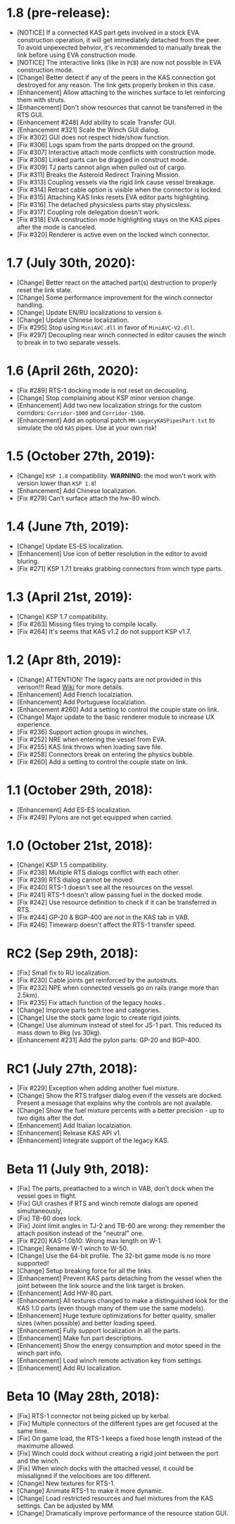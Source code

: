 # 1.8 (pre-release):
* [NOTICE] If a connected KAS part gets involved in a stock EVA construction operation, it will get immediately detached from the peer. To avoid unpexected behvior, it's recommended to manually break the link before using EVA construction mode.
* [NOTICE] The interactive links (like in `PCB`) are now not possible in EVA construction mode.
* [Change] Better detect if any of the peers in the KAS connection got destroyed for any reason. The link gets properly broken in this case.
* [Enhancement] Allow attaching to the winches surface to let reinforcing them with struts.
* [Enhancement] Don't show resources that cannot be transferred in the RTS GUI.
* [Enhancement #248] Add ability to scale Transfer GUI.
* [Enhancement #321] Scale the Winch GUI dialog.
* [Fix #302] GUI does not respect hide/show function.
* [Fix #306] Logs spam from the parts dropped on the ground.
* [Fix #307] Interactive attach mode conflicts with construction mode.
* [Fix #308] Linked parts can be dragged in construct mode.
* [Fix #309] TJ parts cannot align when pulled out of cargo.
* [Fix #311] Breaks the Asteroid Redirect Training Mission.
* [Fix #313] Coupling vessels via the rigid link cause vessel breakage.
* [Fix #314] Retract cable option is visible when the connector is locked.
* [Fix #315] Attaching KAS links resets EVA editor parts highlighting.
* [Fix #316] The detached physicsless parts stay physicsless.
* [Fix #317] Coupling role delegation doesn't work.
* [Fix #318] EVA construction mode highlighting stays on the KAS pipes after the mode is canceled.
* [Fix #320] Renderer is active even on the locked winch connector.

# 1.7 (July 30th, 2020):
* [Change] Better react on the attached part(s) destruction to properly reset the link state.
* [Change] Some performance improvement for the winch connector handling.
* [Change] Update EN/RU localizations to version `6`.
* [Change] Update Chinese localization.
* [Fix #295] Stop using `MiniAVC.dll` in favor of `MiniAVC-V2.dll`.
* [Fix #297] Decoupling near winch connected in editor causes the winch to break in to two separate vessels.

# 1.6 (April 26th, 2020):
* [Fix #289] RTS-1 docking mode is not reset on decoupling.
* [Change] Stop complaining about KSP minor version change.
* [Enhancement] Add two new localization strings for the custom corridors: `Corridor-1000` and `Corridor-1500`.
* [Enhancement] Add an optional patch `MM-LegacyKASPipesPart.txt` to simulate the old `KAS` pipes. Use at your own risk!

# 1.5 (October 27th, 2019):
* [Change] `KSP 1.8` compatibility. __WARNING__: the mod won't work with version lower than `KSP 1.8`!
* [Enhancement] Add Chinese localization.
* [Fix #279] Can't surface attach the hw-80 winch.

# 1.4 (June 7th, 2019):
* [Change] Update ES-ES localization.
* [Enhancement] Use icon of better resolution in the editor to avoid bluring.
* [Fix #271] KSP 1.7.1 breaks grabbing connectors from winch type parts.

# 1.3 (April 21st, 2019):
* [Change] KSP 1.7 compatibility.
* [Fix #263] Missing files trying to compile locally.
* [Fix #264] It's seems that KAS v1.2 do not support KSP v1.7.

# 1.2 (Apr 8th, 2019):
* [Change] ATTENTION! The lagacy parts are _not_ provided in this verison!!! Read [Wiki](https://github.com/ihsoft/KAS/wiki/Legacy-parts-destiny) for more details.
* [Enhancement] Add French localziation.
* [Enhancement] Add Portuguese localziation.
* [Enhancement #260] Add a setting to control the couple state on link.
* [Change] Major update to the basic renderer module to increase UX experience.
* [Fix #236] Support action groups in winches.
* [Fix #252] NRE when entering the vessel from EVA.
* [Fix #255] KAS link throws when loading save file.
* [Fix #258] Connectors break on entering the physics bubble.
* [Fix #260] Add a setting to control the couple state on link.

# 1.1 (October 29th, 2018):
* [Enhancement] Add ES-ES localization.
* [Fix #249] Pylons are not get equipped when carried.

# 1.0 (October 21st, 2018):
* [Change] KSP 1.5 compatibility.
* [Fix #238] Multiple RTS dialogs conflict with each other.
* [Fix #239] RTS dialog cannot be moved.
* [Fix #240] RTS-1 doesn't see all the resources on the vessel.
* [Fix #241] RTS-1 doesn't allow passing fuel in the docked mode.
* [Fix #242] Use resource definition to check if it can be transferred in RTS.
* [Fix #244] GP-20 & BGP-400 are not in the KAS tab in VAB.
* [Fix #246] Timewarp doesn't affect the RTS-1 transfer speed.

# RC2 (Sep 29th, 2018):
* [Fix] Small fix to RU localization.
* [Fix #230] Cable joints get reinforced by the autostruts.
* [Fix #232] NPE when connected vessels go on rails (range more than 2.5km).
* [Fix #235] Fix attach function of the legacy hooks .
* [Change] Improve parts tech tree and categories.
* [Change] Use the stock game logic to create rigid joints.
* [Change] Use aluminum instead of steel for JS-1 part. This reduced its mass down to 8kg (vs 30kg).
* [Enhancement #231] Add the pylon parts: GP-20 and BGP-400.

# RC1 (July 27th, 2018):
* [Fix #229] Exception when adding another fuel mixture.
* [Change] Show the RTS trafgser dialog even if the vessels are docked. Present a message that explains why the controls are not available.
* [Change] Show the fuel mixture percents with a better precision - up to two digits after the dot.
* [Enhancement] Add Itialian localziation.
* [Enhancement] Release KAS API v1.
* [Enhancement] Integrate support of the legacy KAS.

# Beta 11 (July 9th, 2018):
* [Fix] The parts, preattached to a winch in VAB, don't dock when the vessel goes in flight.
* [Fix] GUI crashes if RTS and winch remote dialogs are opened simultaneously,
* [Fix] TB-60 does lock.
* [Fix] Joint limit angles in TJ-2 and TB-60 are wrong: they remember the attach position instead of the "neutral" one.
* [Fix #220] KAS-1.0b10: Wrong max length on W-1.
* [Change] Rename W-1 winch to W-50.
* [Change] Use the 64-bit profile. The 32-bit game mode is no more supported!
* [Change] Setup breaking force for all the links.
* [Enhancement] Prevent KAS parts detaching from the vessel when the joint between the link source and the link target is broken.
* [Enhancement] Add HW-80 part.
* [Enhancement] All textures changed to make a distinguished look for the KAS 1.0 parts (even though many of them use the same models).
* [Enhancement] Huge texture optimizations for better quality, smaller sizes (when possible) and better loading speed.
* [Enhancement] Fully support localization in all the parts.
* [Enhancement] Make fun part descriptions.
* [Enhancement] Show the energy consumption and motor speed in the winch part info.
* [Enhancement] Load winch remote activation key from settings.
* [Enhancement] Add RU localization.

# Beta 10 (May 28th, 2018):
* [Fix] RTS-1 connector not being picked up by kerbal.
* [Fix] Multiple connectors of the different types are get focused at the same time.
* [Fix] On game load, the RTS-1 keeps a fixed hose length instead of the maximume allowed.
* [Fix] Winch could dock without creating a rigid joint between the port and the winch.
* [Fix] When winch docks with the attached vessel, it could be missaligned if the velocitioes are too different.
* [Change] New textures for RTS-1.
* [Change] Animate RTS-1 to make it more dynamic.
* [Change] Load restricted resources and fuel mixtures from the KAS settings. Can be adjusted by MM.
* [Change] Dramatically improve performance of the resource station GUI.

